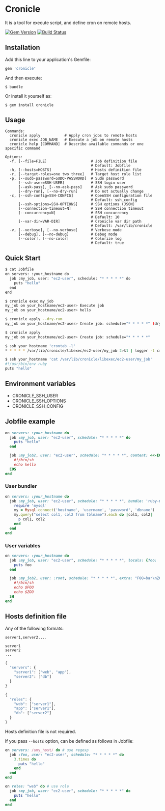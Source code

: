 # Cronicle

It is a tool for execute script, and define cron on remote hosts.

[![Gem Version](https://badge.fury.io/rb/cronicle.svg)](http://badge.fury.io/rb/cronicle)
[![Build Status](https://travis-ci.org/winebarrel/cronicle.svg?branch=master)](https://travis-ci.org/winebarrel/cronicle)

## Installation

Add this line to your application's Gemfile:

```ruby
gem 'cronicle'
```

And then execute:

    $ bundle

Or install it yourself as:

    $ gem install cronicle

## Usage

```
Commands:
  cronicle apply           # Apply cron jobs to remote hosts
  cronicle exec JOB_NAME   # Execute a job on remote hosts
  cronicle help [COMMAND]  # Describe available commands or one specific command

Options:
  -f, [--file=FILE]                    # Job definition file
                                       # Default: Jobfile
  -h, [--hosts=HOSTS]                  # Hosts definition file
  -r, [--target-roles=one two three]   # Target host role list
  -p, [--sudo-password=SUDO-PASSWORD]  # Sudo password
      [--ssh-user=SSH-USER]            # SSH login user
      [--ask-pass], [--no-ask-pass]    # Ask sudo password
      [--dry-run], [--no-dry-run]      # Do not actually change
  -c, [--ssh-config=SSH-CONFIG]        # OpenSSH configuration file
                                       # Default: ssh_config
      [--ssh-options=SSH-OPTIONS]      # SSH options (JSON)
      [--connection-timeout=N]         # SSH connection timeout
      [--concurrency=N]                # SSH concurrency
                                       # Default: 10
      [--var-dir=VAR-DIR]              # Cronicle var dir path
                                       # Default: /var/lib/cronicle
  -v, [--verbose], [--no-verbose]      # Verbose mode
      [--debug], [--no-debug]          # Debug mode
      [--color], [--no-color]          # Colorize log
                                       # Default: true
```

## Quick Start

```sh
$ cat Jobfile
on servers: :your_hostname do
  job :my_job, user: "ec2-user", schedule: "* * * * *" do
    puts "hello"
  end
end

$ cronicle exec my_job
my_job on your_hostname/ec2-user> Execute job
my_job on your_hostname/ec2-user> hello

$ cronicle apply --dry-run
my_job on your_hostname/ec2-user> Create job: schedule="* * * * *" (dry-run)

$ cronicle apply
my_job on your_hostname/ec2-user> Create job: schedule="* * * * *"

$ ssh your_hostname 'crontab -l'
* * * * * /var/lib/cronicle/libexec/ec2-user/my_job 2>&1 | logger -t cronicle/ec2-user/my_job

$ ssh your_hostname 'cat /var/lib/cronicle/libexec/ec2-user/my_job'
#!/usr/bin/env ruby
puts "hello"
```

## Environment variables

* CRONICLE_SSH_USER
* CRONICLE_SSH_OPTIONS
* CRONICLE_SSH_CONFIG

## Jobfile example

```ruby
on servers: :your_hostname do
  job :my_job, user: "ec2-user", schedule: "* * * * *" do
    puts "hello"
  end

  job :my_job2, user: "ec2-user", schedule: "* * * * *", content: <<-EOS
    #!/bin/sh
    echo hello
  EOS
end
```

### User bundler

```ruby
on servers: :your_hostname do
  job :my_job, user: "ec2-user", schedule: "* * * * *", bundle: 'ruby-mysql' do
    require 'mysql'
    my = Mysql.connect('hostname', 'username', 'password', 'dbname')
    my.query("select col1, col2 from tblname").each do |col1, col2|
      p col1, col2
    end
  end
end
```

### User variables

```ruby
on servers: :your_hostname do
  job :my_job, user: "ec2-user", schedule: "* * * * *", locals: {foo: 'bar'} do
    puts foo
  end

  job :my_job2, user: :root, schedule: "* * * * *", extra: "FOO=bar\nZOO=baz", content <<-SH
    #!/bin/sh
    echo $FOO
    echo $ZOO
  SH
end
```

## Hosts definition file

Any of the following formats:

```
server1,server2,...
```
```
server1
server2
...
```
```javascript
{
  "servers": {
    "server1": ["web", "app"],
    "server2": ["db"]
  }
}
```
```javascript
{
  "roles": {
    "web": ["server1"],
    "app": ["server1"],
    "db": ["server2"]
  }
}
```

Hosts definition file is not required.

If you pass `--hosts` option, can be defined as follows in Jobfile:

```ruby
on servers: /any_host/ do # use regexp
  job :foo, user: "ec2-user", schedule: "* * * * *" do
    3.times do
      puts "hello"
    end
  end
end

on roles: "web" do # use role
  job :my_job, user: "ec2-user", schedule: "* * * * *" do
    puts "hello"
  end
end
```
